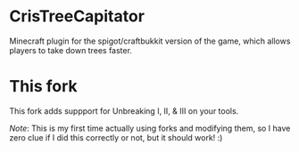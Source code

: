 # CrisTreeCapitator

Minecraft plugin for the spigot/craftbukkit version of the game, which allows players to take down trees faster.

# This fork

This fork adds suppport for Unbreaking I, II, & III on your tools.


*Note*: This is my first time actually using forks and modifying them, so I have zero clue if I did this correctly or not, but it should work! :)
